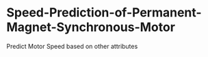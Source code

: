# Speed-Prediction-of-Permanent-Magnet-Synchronous-Motor
Predict Motor Speed based on other attributes 
